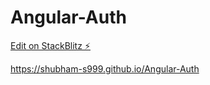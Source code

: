 # Angular-Auth

[Edit on StackBlitz ⚡️](https://stackblitz.com/edit/angular-b72njw)


https://shubham-s999.github.io/Angular-Auth
